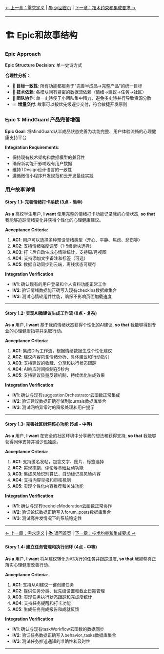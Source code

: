 [← 上一章：需求定义](./需求定义.md) | [📚 返回首页](./index.md) | [下一章：技术约束和集成要求 →](./技术约束和集成要求.md)

---

# 🏗️ Epic和故事结构

### **Epic Approach**

**Epic Structure Decision**: 单一史诗方式

**合理性分析：**
- 🎯 **目标一致性**: 所有功能都服务于"完善半成品→完整产品"的统一目标
- 🔗 **技术依赖**: 各模块间有紧密的数据流依赖（情绪→建议→任务→社区）
- 👥 **团队协作**: 单一史诗便于小团队集中精力，避免多史诗并行导致资源分散
- 📈 **增量交付**: 故事可以按优先级逐步交付，符合敏捷开发原则

### **Epic 1: MindGuard 产品完善增强**

**Epic Goal**: 将MindGuard从半成品状态完善为功能完整、用户体验流畅的心理健康支持平台

**Integration Requirements**:
- 保持现有技术架构和数据模型的兼容性
- 确保新功能不影响现有用户数据
- 维持TDesign设计语言的一致性
- 遵循微信小程序开发规范和云开发最佳实践

### **用户故事详情**

#### **Story 1.1: 完善情绪打卡系统 (3点 - 简单)**

**As a** 高校学生用户,
**I want** 使用完整的情绪打卡功能记录我的心情状态,
**so that** 我能够追踪情绪变化并获得个性化的心理健康建议。

**Acceptance Criteria**:
1. **AC1**: 用户可以选择多种预设情绪类型（开心、平静、焦虑、悲伤等）
2. **AC2**: 支持情绪强度调节（1-5级滑块选择）
3. **AC3**: 打卡后自动生成心情轮统计，支持周/月视图
4. **AC4**: 支持添加文字备注和标签（可选）
5. **AC5**: 数据自动同步到云端，离线状态可缓存

**Integration Verification**:
- **IV1**: 确认现有的用户登录和个人资料功能正常工作
- **IV2**: 验证情绪数据能正确写入现有checkins数据库集合
- **IV3**: 测试心情轮组件性能，确保不影响页面加载速度

---

#### **Story 1.2: 实现AI微建议生成工作流 (8点 - 复杂)**

**As a** 用户,
**I want** 基于我的情绪状态获得个性化的AI建议,
**so that** 我能够得到专业的心理健康指导并采取行动。

**Acceptance Criteria**:
1. **AC1**: 集成Dify工作流，根据情绪数据生成个性化建议
2. **AC2**: 建议内容包含情绪分析、具体建议和行动指引
3. **AC3**: 支持建议的收藏、分享和执行状态跟踪
4. **AC4**: AI响应时间控制在5秒内
5. **AC5**: 支持建议质量反馈机制，持续优化生成效果

**Integration Verification**:
- **IV1**: 确认与现有suggestionOrchestrator云函数正常集成
- **IV2**: 验证建议数据正确存储到journals数据库集合
- **IV3**: 测试网络异常时的降级处理和用户提示

---

#### **Story 1.3: 完善社区树洞核心功能 (5点 - 中等)**

**As a** 用户,
**I want** 在安全的社区环境中分享我的想法和获得支持,
**so that** 我能够获得同伴支持并减少孤独感。

**Acceptance Criteria**:
1. **AC1**: 支持匿名发帖，包含文字、图片、标签选择
2. **AC2**: 实现抱抱、评论等基础互动功能
3. **AC3**: 集成风险识别算法，自动标记高风险内容
4. **AC4**: 支持内容举报和审核机制
5. **AC5**: 实现个性化内容推荐和关注功能

**Integration Verification**:
- **IV1**: 确认与现有treeholeModeration云函数正常协作
- **IV2**: 验证论坛数据正确写入forum_posts数据库集合
- **IV3**: 测试高并发情况下的系统稳定性

---

[← 上一章：需求定义](./需求定义.md) | [📚 返回首页](./index.md) | [下一章：技术约束和集成要求 →](./技术约束和集成要求.md)

#### **Story 1.4: 建立任务管理和执行闭环 (4点 - 中等)**

**As a** 用户,
**I want** 将AI建议转化为可执行的任务并跟踪进度,
**so that** 我能够真正落实心理健康改善行动。

**Acceptance Criteria**:
1. **AC1**: 支持从AI建议一键创建任务
2. **AC2**: 提供任务分类、优先级设置和截止日期管理
3. **AC3**: 实现任务执行状态跟踪和完成度统计
4. **AC4**: 支持任务提醒和打卡功能
5. **AC5**: 生成任务完成报告和成就反馈

**Integration Verification**:
- **IV1**: 确认与现有taskWorkflow云函数的数据同步
- **IV2**: 验证任务数据正确写入behavior_tasks数据库集合
- **IV3**: 测试任务推送通知的准确性和及时性

---
